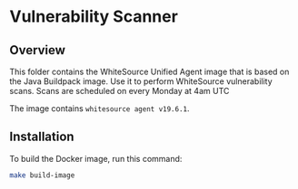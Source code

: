 # Vulnerability Scanner

## Overview

This folder contains the WhiteSource Unified Agent image that is based on the Java Buildpack image. Use it to perform WhiteSource vulnerability scans.
Scans are scheduled on every Monday at 4am UTC

The image contains `whitesource agent v19.6.1`.

## Installation

To build the Docker image, run this command:

```bash
make build-image
```
